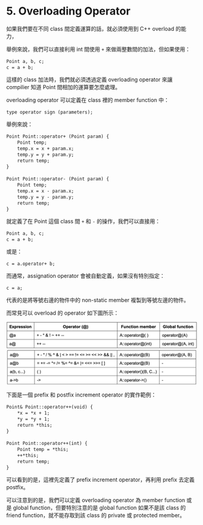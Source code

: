 # 5. Overloading Operator

如果我們要在不同 class 間定義運算的話，就必須使用到  C++ overload 的能力，

舉例來說，我們可以直接利用 int 間使用 ```+``` 來做兩整數間的加法，但如果使用：

```
Point a, b, c;
c = a + b;
```
這樣的 class 加法時，我們就必須透過定義 overloading operator 來讓 compilier 知道 Point 間相加的運算要怎麼處理。

overloading operator 可以定義在 class 裡的 member function 中：

```
type operator sign (parameters);
```

舉例來說：

```
Point Point::operator+ (Point param) {
	Point temp;
	temp.x = x + param.x;
	temp.y = y + param.y;
	return temp;
}

Point Point::operator- (Point param) {
	Point temp;
	temp.x = x - param.x;
	temp.y = y - param.y;
	return temp;
}
```

就定義了在 Point 這個 class 間 ```+``` 和 ```-``` 的操作，我們可以直接用：

```
Point a, b, c;
c = a + b;
```

或是：
```
c = a.operator+ b;
```

而通常，assignation operator 會被自動定義，如果沒有特別指定：
```
c = a;
```
代表的是將等號右邊的物件中的 non-static member 複製到等號左邊的物件。

而常見可以 overload 的 operator 如下圖所示：

![](../images/overload_operator.png)
![](../images/overload_operator_2.png)

下面是一個 prefix 和 postfix increment operator 的實作範例：

```
Point& Point::operator++(void) {
	*x = *x + 1;
	*y = *y + 1;
	return *this;
}

Point Point::operator++(int) {
	Point temp = *this;
	++*this;
	return temp;
}
```

可以看到的是，這裡先定義了 prefix increment operator，再利用 prefix 去定義 postfix。

可以注意到的是，我們可以定義 overloading operator 為 member function 或是 global function，但要特別注意的是 global function 如果不是該 class 的 friend function，就不能存取到該 class 的 private 或 protected member。